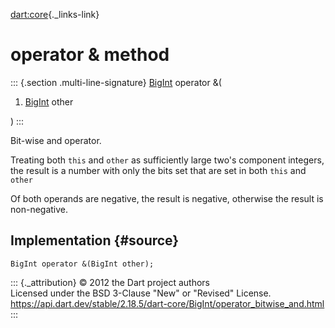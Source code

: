 [dart:core](../../dart-core/dart-core-library){._links-link}

operator & method
=================

::: {.section .multi-line-signature}
[BigInt](../bigint-class) operator &(

1.  [BigInt](../bigint-class) other

)
:::

Bit-wise and operator.

Treating both `this` and `other` as sufficiently large two\'s component
integers, the result is a number with only the bits set that are set in
both `this` and `other`

Of both operands are negative, the result is negative, otherwise the
result is non-negative.

Implementation {#source}
--------------

``` {.language-dart data-language="dart"}
BigInt operator &(BigInt other);
```

::: {._attribution}
© 2012 the Dart project authors\
Licensed under the BSD 3-Clause \"New\" or \"Revised\" License.\
<https://api.dart.dev/stable/2.18.5/dart-core/BigInt/operator_bitwise_and.html>
:::
